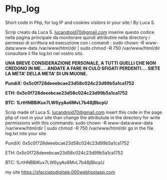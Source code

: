 # Php_log
Short code in Php, for log IP and cookies visitors in your site.! By Luca S.

Scrip creato da Luca S. lucandroid70@gmail.com 
inserire questo codice nella pagina principale da monitorare quindi attributire nella directory i permessi di scrittura ed esecuzione con i comandi : sudo chown -R www-data:www-data /var/www/html/dir  | sudo chmod -R 750 /var/www/html/dir consultare il file log.txt nel vostro sito.

<strong>UNA BREVE CONSIDERAZIONE PERSONALE, A TUTTI QUELLI CHE NON CREDONO IN ME.... ANDATE A FARE IN CULO SFIGATI PERDENTI.... SIETE LA META' DELLA META' DI UN MUONE.  

PundiX: 0x5c0f728deeebcae23d58c024c23d99b5a1ca1752

ETH: 0x5c0f728deeebcae23d58c024c23d99b5a1ca1752

BTC: 1LrtHNBBiKux7LW6yyAo6MvL7b48jBbcpU</strong> 
    

Scrip made of Luca S. lucandroid70@gmail.com 
insert this code in the page php of root in your site than change the attributute in the directory for write permissions with this commands: sudo chown -R www-data:www-data /var/www/html/dir  | sudo chmod -R 750 /var/www/html/dir go in the file log.txt into your site 

PundiX: 0x5c0f728deeebcae23d58c024c23d99b5a1ca1752


ETH: 0x5c0f728deeebcae23d58c024c23d99b5a1ca1752


BTC: 1LrtHNBBiKux7LW6yyAo6MvL7b48jBbcpU



my site https://sfacciatodigitale.000webhostapp.com
